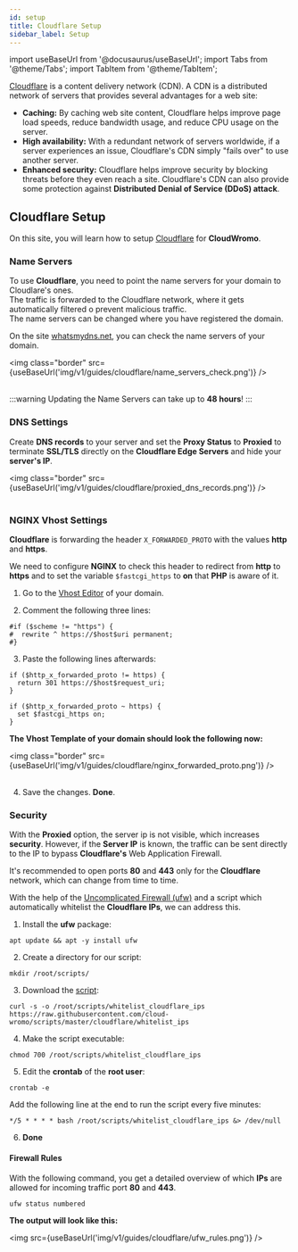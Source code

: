 ```yaml
---
id: setup
title: Cloudflare Setup
sidebar_label: Setup
---
```


import useBaseUrl from '@docusaurus/useBaseUrl';
import Tabs from '@theme/Tabs';
import TabItem from '@theme/TabItem';

[Cloudflare](https://www.cloudflare.com/) is a content delivery network (CDN). A CDN is a distributed network of servers that provides several advantages for a web site:

- **Caching:** By caching web site content, Cloudflare helps improve page load speeds, reduce bandwidth usage, and reduce CPU usage on the server.
- **High availability:** With a redundant network of servers worldwide, if a server experiences an issue, Cloudflare's CDN simply "fails over" to use another server.
- **Enhanced security:** Cloudflare helps improve security by blocking threats before they even reach a site. Cloudflare's CDN can also provide some protection against **Distributed Denial of Service (DDoS) attack**.

## Cloudflare Setup

On this site, you will learn how to setup [Cloudflare](https://www.cloudflare.com/) for **CloudWromo**.

### Name Servers

To use **Cloudflare**, you need to point the name servers for your domain to Cloudlare's ones. <br />
The traffic is forwarded to the Cloudflare network, where it gets automatically filtered o prevent malicious traffic. <br />
The name servers can be changed where you have registered the domain.

On the site [whatsmydns.net](https://www.whatsmydns.net/), you can check the name servers of your domain.

<img class="border" src={useBaseUrl('img/v1/guides/cloudflare/name_servers_check.png')} /> <br /><br />

:::warning
Updating the Name Servers can take up to **48 hours**!
:::

### DNS Settings

Create **DNS records** to your server and set the **Proxy Status** to **Proxied** to terminate **SSL/TLS** directly on the **Cloudflare Edge Servers** and hide your **server's IP**.

<img class="border" src={useBaseUrl('img/v1/guides/cloudflare/proxied_dns_records.png')} /> <br /><br />

### NGINX Vhost Settings

**Cloudflare** is forwarding the header `X_FORWARDED_PROTO` with the values **http** and **https**.

We need to configure **NGINX** to check this header to redirect from **http** to **https** and to set the variable `$fastcgi_https` to **on**
that **PHP** is aware of it.

1. Go to the [Vhost Editor](../../frontend-area/domains#vhost) of your domain.

2. Comment the following three lines:

```
#if ($scheme != "https") {
#  rewrite ^ https://$host$uri permanent;
#}
```

3. Paste the following lines afterwards:

```
if ($http_x_forwarded_proto != https) {
  return 301 https://$host$request_uri;
}
  
if ($http_x_forwarded_proto ~ https) {
  set $fastcgi_https on;
}
```

**The Vhost Template of your domain should look the following now:**

<img class="border" src={useBaseUrl('img/v1/guides/cloudflare/nginx_forwarded_proto.png')} /> <br /><br />

4. Save the changes. **Done**.

### Security

With the **Proxied** option, the server ip is not visible, which increases **security**.
However, if the **Server IP** is known, the traffic can be sent directly to the IP to bypass **Cloudflare's** Web Application Firewall.

It's recommended to open ports **80** and **443** only for the **Cloudflare** network, which can change from time to time.

With the help of the [Uncomplicated Firewall (ufw)](https://wiki.debian.org/Uncomplicated%20Firewall%20%28ufw%29) and a script which automatically 
whitelist the **Cloudflare IPs**, we can address this.

1. Install the **ufw** package:

```
apt update && apt -y install ufw
```

2. Create a directory for our script:

```
mkdir /root/scripts/
```

3. Download the [script](https://raw.githubusercontent.com/cloud-wromo/scripts/master/cloudflare/whitelist_ips):

```
curl -s -o /root/scripts/whitelist_cloudflare_ips https://raw.githubusercontent.com/cloud-wromo/scripts/master/cloudflare/whitelist_ips
```

4. Make the script executable:

```
chmod 700 /root/scripts/whitelist_cloudflare_ips
```

5. Edit the **crontab** of the **root user**:

```
crontab -e
```

Add the following line at the end to run the script every five minutes:

```
*/5 * * * * bash /root/scripts/whitelist_cloudflare_ips &> /dev/null
```

6. **Done**

#### Firewall Rules

With the following command, you get a detailed overview of which **IPs** are allowed for incoming traffic port **80** and **443**.

```
ufw status numbered
```

**The output will look like this:**

<img src={useBaseUrl('img/v1/guides/cloudflare/ufw_rules.png')} />